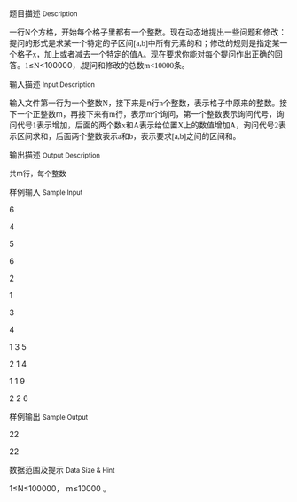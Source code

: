 <div class="panel panel-default">
<div class="area-title">
<span>
题目描述
<small>Description</small>
</span></div>
<div class="panel-body">

<p style=""><span style="">一行</span><span style="font-family: 'Times New Roman';">N</span><span style="">个方格，开始每个格子里都有一个整数。现在动态地提出一些问题和修改：提问的形式是求某一个特定的子区间</span><span style="font-family: 'Times New Roman';">[a,b]</span><span style="">中所有元素的和；修改的规则是指定某一个格子</span><span style="font-family: 'Times New Roman';">x</span><span style="">，加上或者减去一个特定的值</span><span style="font-family: 'Times New Roman';">A</span><span style="">。现在要求你能对每个提问作出正确的回答。</span><span style="font-family: 'Times New Roman';">1</span><span style="">≤</span><span style="font-family: 'Times New Roman';">N</span><span style="">&lt;100000<span style="">，</span></span><span style="font-family: 'Times New Roman';">,</span><span style="">提问和修改的总数<span style="font-family: Times New Roman;">m&lt;100</span></span><span style="font-family: 'Times New Roman';">00</span><span style="">条。</span></p>
<!--EndFragment-->

</div>
</div>

<div class="panel panel-default">
<div class="area-title">
<span>
输入描述
<small>Input Description</small>
</span></div>
<div class="panel-body">
<p style=""><span style="">输入文件第一行为</span><span style="">一</span><span style="">个整数</span><span style="font-family: 'Times New Roman';">N</span><span style="">，接下来是</span><span style="">n</span><span style="">行<span style="font-family: Times New Roman;">n</span><span style="">个整数，表示格子中原来的整数。接下</span></span><span style="">一个正整数</span><span style="">m<span style="">，再接下</span></span><span style="">来有<span style="font-family: Times New Roman;">m</span><span style="">行，表示</span><span style="font-family: Times New Roman;">m</span><span style="">个询问，第一个整数表示询问代号，询问代号</span><span style="font-family: Times New Roman;">1</span><span style="">表示增加，后面的两个数</span><span style="font-family: Times New Roman;">x</span><span style="">和</span><span style="font-family: Times New Roman;">A</span><span style="">表示给位置</span><span style="font-family: Times New Roman;">X</span><span style="">上的数值增加</span><span style="font-family: Times New Roman;">A</span><span style="">，询问代号</span><span style="font-family: Times New Roman;">2</span><span style="">表示区间求和，后面两个整数表示</span><span style="font-family: Times New Roman;">a</span><span style="">和</span><span style="font-family: Times New Roman;">b</span><span style="">，表示要求</span><span style="font-family: Times New Roman;">[a,b]</span><span style="">之间的区间和。</span></span></p>
<!--EndFragment-->

</div>
</div>
<div  class="panel panel-default">
<div class="area-title">
<span>
输出描述
<small>Output Description</small>
</span></div>
<div class="panel-body">

<p><span style="font-size: small;">共m行，每个整数</span></p>

</div>
</div>


<div class="panel panel-default">
<div class="area-title">
<span>
样例输入
<small>Sample Input</small>
</span></div>
<div class="panel-body">
<p style=""><span style="">6</span></p>
<p style=""><span style="">4 </span></p>
<p style=""><span style="">5 </span></p>
<p style=""><span style="">6 </span></p>
<p style=""><span style="">2 </span></p>
<p style=""><span style="">1 </span></p>
<p style=""><span style="">3</span></p>
<p style=""><span style="">4</span></p>
<p style=""><span style="">1 3 5</span></p>
<p style=""><span style="">2 1 4</span></p>
<p style=""><span style="">1 1 9</span></p>
<p style=""><span style="">2 2 6</span></p>
<!--EndFragment-->

</div>
</div>

<div class="panel panel-default">
<div class="area-title">
<span>
样例输出
<small>Sample Output</small>
</span></div>
<div class="panel-body">
<p>22</p>
<p>22</p>

</div>
</div>

<div class="panel panel-default">
<div class="area-title">
<span>
数据范围及提示
<small>Data Size & Hint</small>
</span></div>
<div class="panel-body">
<p>1≤N≤100000， m≤10000 。</p>
</div>
</div>